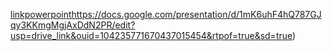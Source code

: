 [linkpowerpoint](https://docs.google.com/presentation/d/1mK6uhF4hQ787GJqy3KKmgMgjAxDdN2PR/edit?usp=drive_link&ouid=104235771670437015454&rtpof=true&sd=true)https://docs.google.com/presentation/d/1mK6uhF4hQ787GJqy3KKmgMgjAxDdN2PR/edit?usp=drive_link&ouid=104235771670437015454&rtpof=true&sd=true)




